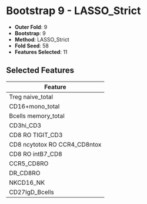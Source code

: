 # Bootstrap 9 - LASSO_Strict

- **Outer Fold**: 9
- **Bootstrap**: 9
- **Method**: LASSO_Strict
- **Fold Seed**: 58
- **Features Selected**: 11

## Selected Features

| Feature |
|---------|
| Treg naive_total |
| CD16+mono_total |
| Bcells memory_total |
| CD3hi_CD3 |
| CD8 RO TIGIT_CD3 |
| CD8 ncytotox RO CCR4_CD8ntox |
| CD8 RO intB7_CD8 |
| CCR5_CD8RO |
| DR_CD8RO |
| NKCD16_NK |
| CD27IgD_Bcells |
